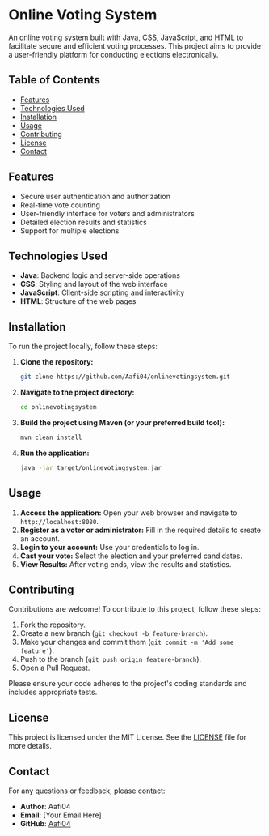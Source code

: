 # Online Voting System

An online voting system built with Java, CSS, JavaScript, and HTML to facilitate secure and efficient voting processes. This project aims to provide a user-friendly platform for conducting elections electronically.

## Table of Contents
- [Features](#features)
- [Technologies Used](#technologies-used)
- [Installation](#installation)
- [Usage](#usage)
- [Contributing](#contributing)
- [License](#license)
- [Contact](#contact)

## Features
- Secure user authentication and authorization
- Real-time vote counting
- User-friendly interface for voters and administrators
- Detailed election results and statistics
- Support for multiple elections

## Technologies Used
- **Java**: Backend logic and server-side operations
- **CSS**: Styling and layout of the web interface
- **JavaScript**: Client-side scripting and interactivity
- **HTML**: Structure of the web pages

## Installation
To run the project locally, follow these steps:

1. **Clone the repository:**
   ```bash
   git clone https://github.com/Aafi04/onlinevotingsystem.git
   ```
2. **Navigate to the project directory:**
   ```bash
   cd onlinevotingsystem
   ```
3. **Build the project using Maven (or your preferred build tool):**
   ```bash
   mvn clean install
   ```
4. **Run the application:**
   ```bash
   java -jar target/onlinevotingsystem.jar
   ```

## Usage
1. **Access the application:**
   Open your web browser and navigate to `http://localhost:8080`.
2. **Register as a voter or administrator:**
   Fill in the required details to create an account.
3. **Login to your account:**
   Use your credentials to log in.
4. **Cast your vote:**
   Select the election and your preferred candidates.
5. **View Results:**
   After voting ends, view the results and statistics.

## Contributing
Contributions are welcome! To contribute to this project, follow these steps:

1. Fork the repository.
2. Create a new branch (`git checkout -b feature-branch`).
3. Make your changes and commit them (`git commit -m 'Add some feature'`).
4. Push to the branch (`git push origin feature-branch`).
5. Open a Pull Request.

Please ensure your code adheres to the project's coding standards and includes appropriate tests.

## License
This project is licensed under the MIT License. See the [LICENSE](LICENSE) file for more details.

## Contact
For any questions or feedback, please contact:
- **Author**: Aafi04
- **Email**: [Your Email Here]
- **GitHub**: [Aafi04](https://github.com/Aafi04)
